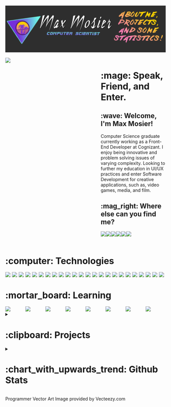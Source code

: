 [![Header](https://raw.githubusercontent.com/Mmosier11/Mmosier11/master/assets/github_header.png "Header")](https://maxmosier.com/)

<div style="display: flex;">
	<div align="right">
		<img align="right" src="https://github.com/SenpaiSumpie/SenpaiSumpie/blob/main/assets/programmer.jpg" width="300">
	</div>
	<div align="left">
		<h1 align="left"> :mage: Speak, Friend, and Enter. </h1>
		<h2 align="left"> :wave: Welcome, I'm Max Mosier! </h2>
		<p align="left"> Computer Science graduate currently working as a Front-End Developer at Cognizant. I enjoy being innovative and problem solving issues 		of varying complexity. Looking to further my education in UI/UX practices and enter Software Development for creative applications, such as, video 		   games, media, and film. </p>
		<h2 align="left"> :mag_right: Where else can you find me? </h2>
		<div align="left">
  			<div style="display: flex;">
   				<a href="https://steamcommunity.com/id/taxnan11/">
					<img src="https://github.com/SenpaiSumpie/SenpaiSumpie/blob/main/assets/steam.svg" width="75" /> 
				</a>
				<a href="">
					<img src="https://github.com/SenpaiSumpie/SenpaiSumpie/blob/main/assets/epicgames.svg" width="75" />
				</a>
				<a href="">
					<img src="https://github.com/SenpaiSumpie/SenpaiSumpie/blob/main/assets/twitter.svg" width="75" />
				</a>
				<a href="">
					<img src="https://github.com/SenpaiSumpie/SenpaiSumpie/blob/main/assets/linkedin.svg" width="75" />
				</a>
				<a href="">
					<img src="https://github.com/SenpaiSumpie/SenpaiSumpie/blob/main/assets/discord.svg" width="75" />
				</a>
				<a href="https://maxmosier.com">
					<img src="https://github.com/SenpaiSumpie/SenpaiSumpie/blob/main/assets/website.svg" width="75" />
				</a>
  			</div>
		</div>
	</div>
</div>
<br>
<div>
	<h1>:computer: Technologies</h1>
	<div style="display: flex;">
		<!-- First Row -->
		<img src="https://github.com/SenpaiSumpie/SenpaiSumpie/blob/main/assets/react.svg" width="100" />
		<img src="https://github.com/SenpaiSumpie/SenpaiSumpie/blob/main/assets/html.svg" width="100" />
		<img src="https://github.com/SenpaiSumpie/SenpaiSumpie/blob/main/assets/css.svg" width="100" />
		<img src="https://github.com/SenpaiSumpie/SenpaiSumpie/blob/main/assets/js.svg" width="100" />
		<img src="https://github.com/SenpaiSumpie/SenpaiSumpie/blob/main/assets/nodejs.svg" width="100" />
		<img src="https://github.com/SenpaiSumpie/SenpaiSumpie/blob/main/assets/express.svg" width="100" />
		<img src="https://github.com/SenpaiSumpie/SenpaiSumpie/blob/main/assets/aws.svg" width="100">
		<img src="https://github.com/SenpaiSumpie/SenpaiSumpie/blob/main/assets/java.svg" width="100" />
		<!-- Second Row -->
		<img src="https://github.com/SenpaiSumpie/SenpaiSumpie/blob/main/assets/unity.svg" width="100" />
		<img src="https://github.com/SenpaiSumpie/SenpaiSumpie/blob/main/assets/unrealengine.svg" width="100" />
		<img src="https://github.com/SenpaiSumpie/SenpaiSumpie/blob/main/assets/c.svg" width="100"/>
		<img src="https://github.com/SenpaiSumpie/SenpaiSumpie/blob/main/assets/cplusplus.svg" width="100"/>
		<img src="https://github.com/SenpaiSumpie/SenpaiSumpie/blob/main/assets/csharp.svg" width="100" />
		<img src="https://github.com/SenpaiSumpie/SenpaiSumpie/blob/main/assets/git.svg" width="100" />
		<img src="https://github.com/SenpaiSumpie/SenpaiSumpie/blob/main/assets/github.svg" width="100" />
		<img src="https://github.com/SenpaiSumpie/SenpaiSumpie/blob/main/assets/trello.svg" width="100" />
		<!-- Third Row -->
		<img src="https://github.com/SenpaiSumpie/SenpaiSumpie/blob/main/assets/vscode.svg" width="100" />
		<img src="https://github.com/SenpaiSumpie/SenpaiSumpie/blob/main/assets/json.svg" width="100" />
		<img src="https://github.com/SenpaiSumpie/SenpaiSumpie/blob/main/assets/materialui.svg" width="100" />
		<img src="https://github.com/SenpaiSumpie/SenpaiSumpie/blob/main/assets/mysql.svg" width="100" />
		<img src="https://github.com/SenpaiSumpie/SenpaiSumpie/blob/main/assets/pgsql.svg" width="100" />
		<img src="https://github.com/SenpaiSumpie/SenpaiSumpie/blob/main/assets/python.svg" width="100" />
		<img src="https://github.com/SenpaiSumpie/SenpaiSumpie/blob/main/assets/sql.svg" width="100" />
		<img src="https://github.com/SenpaiSumpie/SenpaiSumpie/blob/main/assets/stack.svg" width="100" />
		<!--Fourth Row-->
	</div>
	<h1> :mortar_board: Learning </h1>
	<div style="display: flex;">
		<!--First Row-->
		<img src="https://github.com/SenpaiSumpie/SenpaiSumpie/blob/main/assets/angular.svg" width="100">
		<img src="https://github.com/SenpaiSumpie/SenpaiSumpie/blob/main/assets/typescript.svg" width="100" />
		<img src="https://github.com/SenpaiSumpie/SenpaiSumpie/blob/main/assets/cognito.svg" width="100">
		<img src="https://github.com/SenpaiSumpie/SenpaiSumpie/blob/main/assets/beanstalk.svg" width="100" />
		<img src="https://github.com/SenpaiSumpie/SenpaiSumpie/blob/main/assets/dynamodb.svg" width="100" />
		<img src="https://github.com/SenpaiSumpie/SenpaiSumpie/blob/main/assets/lambda.svg" width="100">
		<img src="https://github.com/SenpaiSumpie/SenpaiSumpie/blob/main/assets/api.svg" width="100" />
		<img src="https://github.com/SenpaiSumpie/SenpaiSumpie/blob/main/assets/s3.svg" width="100" />
		<!--Second Row-->
	</div>
</div>

<details>
  <summary><h1>:clipboard: Projects</h1></summary>

  <ul>
	<li><a href="https://github.com/QJMTech/TeamBandit" title="TeamBandit"> TeamBandit Web Application </a></li>
	<p> TeamBandit is my current senior capstone project. Along with three others, we are working to create a web application that helps streamline course management. To accomplish this task, my group is working in an agile development process to work with our client to produce their vision. We are currently utilizing PostgreSQL, Node, Express, and React to accomplish our task.</p>
		       <p> Take a further look at the website below documenting our process or at the Github repo!</p>
		       <a href="https://ceias.nau.edu/capstone/projects/CS/2022/Outlaws/">https://ceias.nau.edu/capstone/projects/CS/2022/Outlaws/</a>
	<p></p>
	<li><a href="https://maxmosier.com/game-projects/project-equinox/index.html" title="Equinox"> Project Equinox </a></li>
	<p> This is a game project that has been a passion project of mine for a long time. This game is currently being built in Unity v2020.3.18f1 this is going to be a 3D fantasy action RPG that will follow similar story patterns as made in Star Wars Knights of the Old Republic 1 and 2.</p>
	<li><a href="" title="Bequester"> Project Bequester </a></li>
	<p> I'm temporarily postponing Project Equinox to create this side project. It is currently being made in Unity v2020.3.26f1. This game will be a small game and plans on combining elements from Fire Emblem, Slay the Spire and Magic the Gathering.</p>
</ul>

</details>
<details>
	<summary> <h1> :chart_with_upwards_trend: Github Stats </h1></summary>
	<a href="https://github.com/SenapaiSumpie">
  		<img align="center" src="https://github-readme-stats.vercel.app/api?username=SenpaiSumpie&show_icons=true&title_color=f47ab7&text_color=6cf3e6&icon_color=752eda&bg_color=512173" />
	</a>
	<a href="https://github.com/SenpaiSumpie">
  		<img align="center" src="https://github-readme-stats.vercel.app/api/top-langs/?username=SenpaiSumpie&hide=yacc,css,game maker language&title_color=f47ab7&text_color=6cf3e6&icon_color=752eda&bg_color=512173"/>
	</a>

	<a href="https://github.com/QJMTech/TeamBandit">
  		<img align="center" src="https://github-readme-stats.vercel.app/api/pin/?username=QJMTech&repo=TeamBandit&title_color=f47ab7&text_color=6cf3e6&icon_color=752eda&bg_color=512173" />
	</a>
	<a href="https://github.com/SenpaiSumpie">
  		<img align="center" src="https://github-readme-streak-stats.herokuapp.com/?user=SenpaiSumpie" />
	</a>
</details>

Programmer Vector Art Image provided by Vecteezy.com
